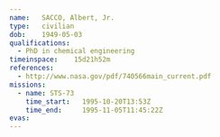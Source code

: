 ```yaml
---
name:	SACCO, Albert, Jr.
type:	civilian
dob:	1949-05-03
qualifications:
  - PhD in chemical engineering
timeinspace:	15d21h52m
references:
  - http://www.nasa.gov/pdf/740566main_current.pdf
missions:
  - name: STS-73
    time_start:   1995-10-20T13:53Z
    time_end:     1995-11-05T11:45:22Z
evas:
---
```

